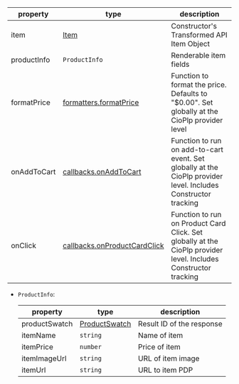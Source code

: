| property    | type                                                                             | description                                                                                                     |
| ----------- | -------------------------------------------------------------------------------- | --------------------------------------------------------------------------------------------------------------- |
| item        | [Item](./?path=/docs/components-productcard--props#item)                         | Constructor's Transformed API Item Object                                                                       |
| productInfo | `ProductInfo`                                                                    | Renderable item fields                                                                                          |
| formatPrice | [formatters.formatPrice](./?path=/docs/components-cioplp--props#formatters)      | Function to format the price. Defaults to "$0.00". Set globally at the CioPlp provider level                    |
| onAddToCart | [callbacks.onAddToCart](./?path=/docs/components-cioplp--props#callbacks)        | Function to run on add-to-cart event. Set globally at the CioPlp provider level. Includes Constructor tracking  |
| onClick     | [callbacks.onProductCardClick](./?path=/docs/components-cioplp--props#callbacks) | Function to run on Product Card Click. Set globally at the CioPlp provider level. Includes Constructor tracking |

- `ProductInfo`:

  | property      | type                                                                                                                  | description               |
  | ------------- | --------------------------------------------------------------------------------------------------------------------- | ------------------------- |
  | productSwatch | [ProductSwatch](../?path=/docs/components-productswatch--code-examples#arguments-passed-to-children-via-render-props) | Result ID of the response |
  | itemName      | `string`                                                                                                              | Name of item              |
  | itemPrice     | `number`                                                                                                              | Price of item             |
  | itemImageUrl  | `string`                                                                                                              | URL of item image         |
  | itemUrl       | `string`                                                                                                              | URL to item PDP           |
